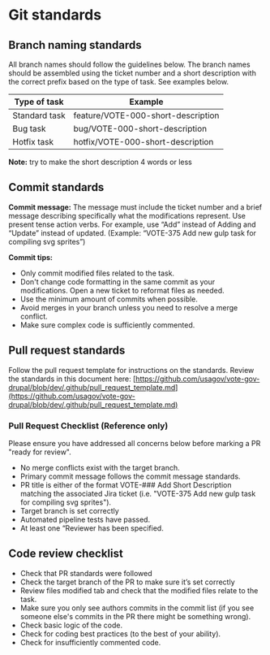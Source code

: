 # Git standards
## Branch naming standards
All branch names should follow the guidelines below. The branch names should be assembled using the ticket number and a short description with the correct prefix based on the type of task. See examples below.

| **Type of task** | **Example**                        |
|------------------|------------------------------------|
| Standard task    | feature/VOTE-000-short-description |
| Bug task         | bug/VOTE-000-short-description     |
| Hotfix task      | hotfix/VOTE-000-short-description  |
**Note:** try to make the short description 4 words or less

## Commit standards
**Commit message:**
The message must include the ticket number and a brief message describing specifically what the modifications represent. Use present tense action verbs. For example, use “Add” instead of Adding and “Update” instead of updated.  (Example: “VOTE-375 Add new gulp task for compiling svg sprites”)

**Commit tips:**
- Only commit modified files related to the task.
- Don't change code formatting in the same commit as your modifications. Open a new ticket to reformat files as needed.
- Use the minimum amount of commits when possible.
- Avoid merges in your branch unless you need to resolve a merge conflict.
- Make sure complex code is sufficiently commented.

## Pull request standards
Follow the pull request template for instructions on the standards. Review the standards in this document here:
[https://github.com/usagov/vote-gov-drupal/blob/dev/.github/pull_request_template.md](https://github.com/usagov/vote-gov-drupal/blob/dev/.github/pull_request_template.md)

### Pull Request Checklist (Reference only)
Please ensure you have addressed all concerns below before marking a PR "ready for review".
- No merge conflicts exist with the target branch.
- Primary commit message follows the commit message standards.
- PR title is either of the format VOTE-### Add Short Description matching the associated Jira ticket (i.e. "VOTE-375 Add new gulp task for compiling svg sprites").
- Target branch is set correctly
- Automated pipeline tests have passed.
- At least one “Reviewer has been specified.


## Code review checklist
- Check that PR standards were followed
- Check the target branch of the PR to make sure it’s set correctly
- Review files modified tab and check that the modified files relate to the task.
- Make sure you only see authors commits in the commit list (if you see someone else's commits in the PR there might be something wrong).
- Check basic logic of the code.
- Check for coding best practices (to the best of your ability).
- Check for insufficiently commented code.
